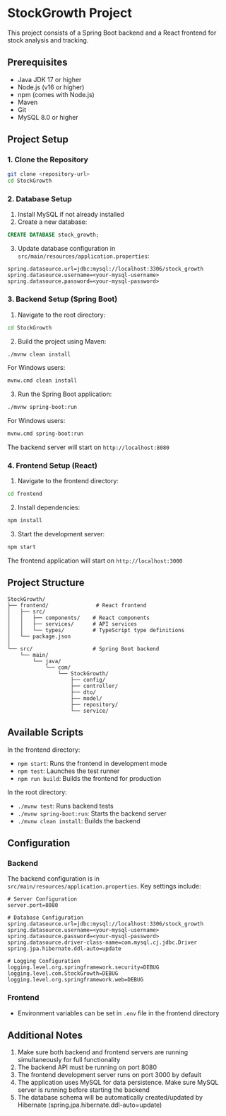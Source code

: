 # StockGrowth Project

This project consists of a Spring Boot backend and a React frontend for stock analysis and tracking.

## Prerequisites

- Java JDK 17 or higher
- Node.js (v16 or higher)
- npm (comes with Node.js)
- Maven
- Git
- MySQL 8.0 or higher

## Project Setup

### 1. Clone the Repository

```bash
git clone <repository-url>
cd StockGrowth
```

### 2. Database Setup

1. Install MySQL if not already installed
2. Create a new database:
```sql
CREATE DATABASE stock_growth;
```
3. Update database configuration in `src/main/resources/application.properties`:
```properties
spring.datasource.url=jdbc:mysql://localhost:3306/stock_growth
spring.datasource.username=<your-mysql-username>
spring.datasource.password=<your-mysql-password>
```

### 3. Backend Setup (Spring Boot)

1. Navigate to the root directory:
```bash
cd StockGrowth
```

2. Build the project using Maven:
```bash
./mvnw clean install
```
For Windows users:
```bash
mvnw.cmd clean install
```

3. Run the Spring Boot application:
```bash
./mvnw spring-boot:run
```
For Windows users:
```bash
mvnw.cmd spring-boot:run
```

The backend server will start on `http://localhost:8080`

### 4. Frontend Setup (React)

1. Navigate to the frontend directory:
```bash
cd frontend
```

2. Install dependencies:
```bash
npm install
```

3. Start the development server:
```bash
npm start
```

The frontend application will start on `http://localhost:3000`

## Project Structure

```
StockGrowth/
├── frontend/               # React frontend
│   ├── src/
│   │   ├── components/    # React components
│   │   ├── services/      # API services
│   │   └── types/         # TypeScript type definitions
│   └── package.json
│
└── src/                   # Spring Boot backend
    └── main/
        └── java/
            └── com/
                └── StockGrowth/
                    ├── config/
                    ├── controller/
                    ├── dto/
                    ├── model/
                    ├── repository/
                    └── service/
```

## Available Scripts

In the frontend directory:
- `npm start`: Runs the frontend in development mode
- `npm test`: Launches the test runner
- `npm run build`: Builds the frontend for production

In the root directory:
- `./mvnw test`: Runs backend tests
- `./mvnw spring-boot:run`: Starts the backend server
- `./mvnw clean install`: Builds the backend

## Configuration

### Backend
The backend configuration is in `src/main/resources/application.properties`. Key settings include:

```properties
# Server Configuration
server.port=8080

# Database Configuration
spring.datasource.url=jdbc:mysql://localhost:3306/stock_growth
spring.datasource.username=<your-mysql-username>
spring.datasource.password=<your-mysql-password>
spring.datasource.driver-class-name=com.mysql.cj.jdbc.Driver
spring.jpa.hibernate.ddl-auto=update

# Logging Configuration
logging.level.org.springframework.security=DEBUG
logging.level.com.StockGrowth=DEBUG
logging.level.org.springframework.web=DEBUG
```

### Frontend
- Environment variables can be set in `.env` file in the frontend directory

## Additional Notes

1. Make sure both backend and frontend servers are running simultaneously for full functionality
2. The backend API must be running on port 8080
3. The frontend development server runs on port 3000 by default
4. The application uses MySQL for data persistence. Make sure MySQL server is running before starting the backend
5. The database schema will be automatically created/updated by Hibernate (spring.jpa.hibernate.ddl-auto=update) 